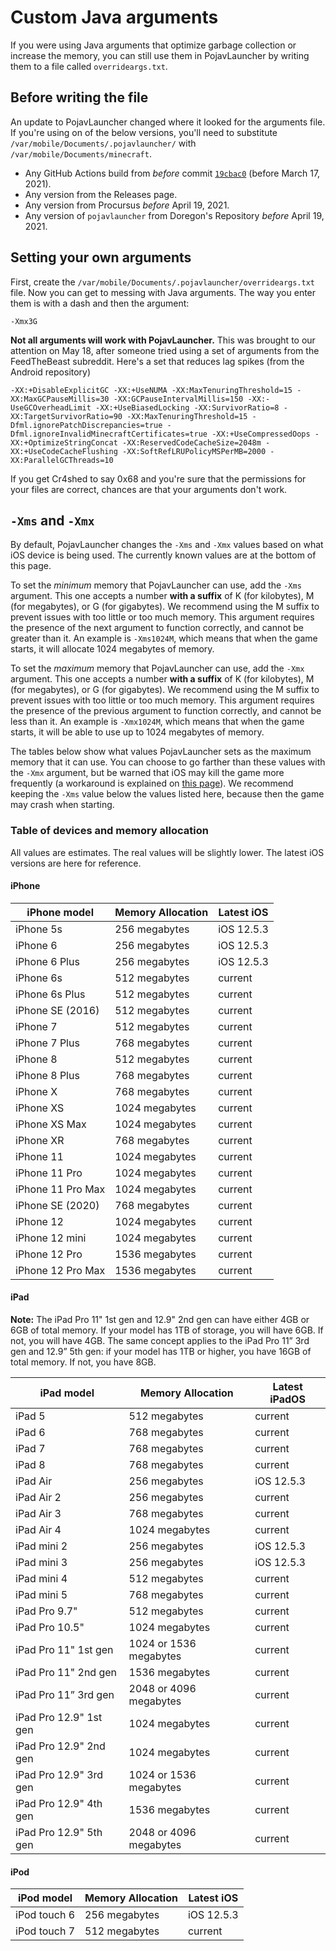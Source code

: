 # Custom Java arguments

If you were using Java arguments that optimize garbage collection or increase the memory, you can still use them in PojavLauncher by writing them to a file called `overrideargs.txt`.

## Before writing the file

An update to PojavLauncher changed where it looked for the arguments file. If you're using on of the below versions, you'll need to substitute `/var/mobile/Documents/.pojavlauncher/` with `/var/mobile/Documents/minecraft`.

* Any GitHub Actions build from *before* commit [`19cbac0`](https://github.com/PojavLauncherTeam/PojavLauncher_iOS/commit/19cbac05b1a0eb17fc6eff57753df2e316c04cdd) (before March 17, 2021).
* Any version from the Releases page.
* Any version from Procursus *before* April 19, 2021.
* Any version of `pojavlauncher` from Doregon's Repository *before* April 19, 2021.

## Setting your own arguments

First, create the `/var/mobile/Documents/.pojavlauncher/overrideargs.txt` file. Now you can get to messing with Java arguments. The way you enter them is with a dash and then the argument:

`-Xmx3G`

**Not all arguments will work with PojavLauncher.** This was brought to our attention on May 18, after someone tried using a set of arguments from the FeedTheBeast subreddit. Here's a set that reduces lag spikes (from the Android repository)
```
-XX:+DisableExplicitGC -XX:+UseNUMA -XX:MaxTenuringThreshold=15 -XX:MaxGCPauseMillis=30 -XX:GCPauseIntervalMillis=150 -XX:-UseGCOverheadLimit -XX:+UseBiasedLocking -XX:SurvivorRatio=8 -XX:TargetSurvivorRatio=90 -XX:MaxTenuringThreshold=15 -Dfml.ignorePatchDiscrepancies=true -Dfml.ignoreInvalidMinecraftCertificates=true -XX:+UseCompressedOops -XX:+OptimizeStringConcat -XX:ReservedCodeCacheSize=2048m -XX:+UseCodeCacheFlushing -XX:SoftRefLRUPolicyMSPerMB=2000 -XX:ParallelGCThreads=10
```
If you get Cr4shed to say 0x68 and you're sure that the permissions for your files are correct, chances are that your arguments don't work.

## `-Xms` and `-Xmx`

By default, PojavLauncher changes the `-Xms` and `-Xmx` values based on what iOS device is being used. The currently known values are at the bottom of this page.

To set the *minimum* memory that PojavLauncher can use, add the `-Xms` argument. This one accepts a number **with a suffix** of K (for kilobytes), M (for megabytes), or G (for gigabytes). We recommend using the M suffix to prevent issues with too little or too much memory. This argument requires the presence of the next argument to function correctly, and cannot be greater than it. An example is `-Xms1024M`, which means that when the game starts, it will allocate 1024 megabytes of memory.

To set the *maximum* memory that PojavLauncher can use, add the `-Xmx` argument. This one accepts a number **with a suffix** of K (for kilobytes), M (for megabytes), or G (for gigabytes). We recommend using the M suffix to prevent issues with too little or too much memory. This argument requires the presence of the previous argument to function correctly, and cannot be less than it. An example is `-Xmx1024M`, which means that when the game starts, it will be able to use up to 1024 megabytes of memory.

The tables below show what values PojavLauncher sets as the maximum memory that it can use. You can choose to go farther than these values with the `-Xmx` argument, but be warned that iOS may kill the game more frequently (a workaround is explained on [this page](overb0arding)). We recommend keeping the `-Xms` value below the values listed here, because then the game may crash when starting.

### Table of devices and memory allocation

All values are estimates. The real values will be slightly lower. The latest iOS versions are here for reference.

#### iPhone

| iPhone model  | Memory Allocation | Latest iOS |
| ------------- | ------------- | ------------- |
| iPhone 5s | 256 megabytes | iOS 12.5.3 |
| iPhone 6  | 256 megabytes | iOS 12.5.3 |
| iPhone 6 Plus | 256 megabytes | iOS 12.5.3 |
| iPhone 6s  | 512 megabytes | current |
| iPhone 6s Plus | 512 megabytes | current |
| iPhone SE (2016)  | 512 megabytes | current |
| iPhone 7 | 512 megabytes | current | 
| iPhone 7 Plus  | 768 megabytes | current | 
| iPhone 8 | 512 megabytes | current | 
| iPhone 8 Plus  | 768 megabytes | current | 
| iPhone X | 768 megabytes | current | 
| iPhone XS  | 1024 megabytes | current | 
| iPhone XS Max | 1024 megabytes | current | 
| iPhone XR | 768 megabytes | current | 
| iPhone 11  | 1024 megabytes | current | 
| iPhone 11 Pro | 1024 megabytes | current | 
| iPhone 11 Pro Max  | 1024 megabytes | current | 
| iPhone SE (2020) | 768 megabytes | current | 
| iPhone 12  | 1024 megabytes | current | 
| iPhone 12 mini | 1024 megabytes | current | 
| iPhone 12 Pro  | 1536 megabytes | current | 
| iPhone 12 Pro Max | 1536 megabytes | current | 

#### iPad

**Note:** The iPad Pro 11" 1st gen and 12.9" 2nd gen can have either 4GB or 6GB of total memory. If your model has 1TB of storage, you will have 6GB. If not, you will have 4GB. The same concept applies to the iPad Pro 11” 3rd gen and 12.9” 5th gen: if your model has 1TB or higher, you have 16GB of total memory. If not, you have 8GB. 

| iPad model  | Memory Allocation | Latest iPadOS | 
| ------------- | ------------- | -----------------|
| iPad 5 | 512 megabytes | current | 
| iPad 6 | 768 megabytes | current | 
| iPad 7 | 768 megabytes | current | 
| iPad 8 | 768 megabytes | current | 
| iPad Air | 256 megabytes  | iOS 12.5.3 |
| iPad Air 2 | 256 megabytes | current |
| iPad Air 3 | 768 megabytes | current | 
| iPad Air 4 | 1024 megabytes | current | 
| iPad mini 2 | 256 megabytes | iOS 12.5.3 |
| iPad mini 3 | 256 megabytes | iOS 12.5.3 |
| iPad mini 4 | 512 megabytes | current | 
| iPad mini 5  | 768 megabytes | current | 
| iPad Pro 9.7"  | 512 megabytes | current | 
| iPad Pro 10.5" | 1024 megabytes | current | 
| iPad Pro 11" 1st gen | 1024 or 1536 megabytes | current | 
| iPad Pro 11" 2nd gen | 1536 megabytes | current | 
| iPad Pro 11” 3rd gen | 2048 or 4096 megabytes | current |
| iPad Pro 12.9" 1st gen | 1024 megabytes | current | 
| iPad Pro 12.9" 2nd gen | 1024 megabytes | current | 
| iPad Pro 12.9" 3rd gen  | 1024 or 1536 megabytes | current | 
| iPad Pro 12.9" 4th gen  | 1536 megabytes | current | 
| iPad Pro 12.9" 5th gen  | 2048 or 4096 megabytes | current | 

#### iPod

| iPod model  | Memory Allocation | Latest iOS |
| ------------- | ------------- | ------------- |
| iPod touch 6 | 256 megabytes | iOS 12.5.3 |
| iPod touch 7 | 512 megabytes | current |
